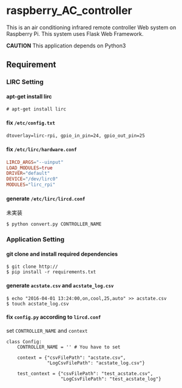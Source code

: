 # raspberry_AC_controller

This is an air conditioning infrared remote controller Web system on Raspberry Pi.
This system uses Flask Web Framework.

**CAUTION**
This application depends on Python3

## Requirement

### LIRC Setting

#### apt-get install lirc

```
# apt-get install lirc
```

#### fix `/etc/config.txt`

```/boot/config.txt
dtoverlay=lirc-rpi, gpio_in_pin=24, gpio_out_pin=25
```

#### fix `/etc/lirc/hardware.conf`

```/etc/lirc/hardware.conf
LIRCD_ARGS="--uinput"
LOAD_MODULES=true
DRIVER="default"
DEVICE="/dev/lirc0"
MODULES="lirc_rpi"
```

#### generate `/etc/lirc/lircd.conf`
未実装

```
$ python convert.py CONTROLLER_NAME
```


### Application Setting

#### git clone and install required dependencies

```
$ git clone http://
$ pip install -r requirements.txt
```

#### generate `acstate.csv` and `acstate_log.csv`

```
$ echo "2016-04-01 13:24:00,on,cool,25,auto" >> acstate.csv
$ touch acstate_log.csv
```

#### fix `config.py` according to `lircd.conf`

set `CONTROLLER_NAME` and `context`

```
class Config:
    CONTROLLER_NAME = '' # You have to set

    context = {"csvFilePath": "acstate.csv",
               "LogCsvFilePath": "acstate_log.csv"}

    test_context = {"csvFilePath": "test_acstate.csv",
                    "LogCsvFilePath": "test_acstate_log"}

```
